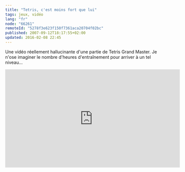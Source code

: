 ```yaml
---
title: "Tetris, c'est moins fort que lui"
tags: jeux, vidéo
lang: "fr"
node: "66261"
remoteId: "5278f3e623f150f7361aca20704f02bc"
published: 2007-09-12T18:17:55+02:00
updated: 2016-02-08 22:45
---
```


Une vidéo réellement hallucinante d'une partie de Tetris Grand Master. Je n'ose imaginer le nombre d'heures d'entraînement pour arriver à un tel niveau...

<div class="video-container">
<iframe width="560" height="315" src="https://www.youtube-nocookie.com/embed/pViOYaBe3mM?rel=0" frameborder="0" allow="autoplay; encrypted-media" allowfullscreen></iframe>
</div>
